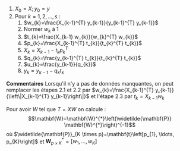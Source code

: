 1. $X_{0}=X ; y_{0}=y$
2. Pour $k=1,2,...,s$ :
    1. $w_{k}=\frac{X_{k-1}^{T} y_{k-1}}{y_{k-1}^{T} y_{k-1}}$
    2. Normer $w_k$ à 1
    3. $t_{k}=\frac{X_{k-1} w_{k}}{w_{k}^{T} w_{k}}$
    4. $p_{k}=\frac{X_{k-1}^{T} t_{k}}{t_{k}^{T} t_{k}}$
    5. $X_{k}=X_{k-1}-t_{k} p_{k}^{T}$
    6. $q_{k}=\frac{y_{k-1}^{T} t_{k}}{t_{k}^{T} t_{k}}$
    7. $u_{k}=\frac{y_{k-1}}{q_{k}}$
    8. $y_{k}=y_{k-1}-q_{k} t_{k}$

**Commentaires** Lorsqu'il n'y a pas de données manquantes, on peut remplacer les étapes $2.1$ et $2.2$ par $w_{k}=\frac{X_{k-1}^{T} y_{k-1}}{\left\|X_{k-1}^{T} y_{k-1}\right\|}$ et l'étape $2.3$ par $t_{k}=X_{k-1}w_{k}$

Pour avoir $W$ tel que $T=XW$ on calcule :
$$\mathbf{W}=\mathbf{W}^{*}\left(\widetilde{\mathbf{P}} \mathbf{W}^{*}\right)^{-1}$$
où $\widetilde{\mathbf{P}}_{K \times p}=\mathbf{t}\left[p_{1}, \ldots, p_{K}\right]$ et $\mathbf{W}^{*}_{p \times K} = [w_1, \ldots, w_K]$